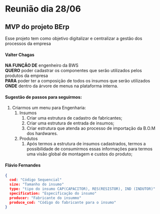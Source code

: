 # Reunião dia 28/06

## MVP do projeto BErp

Esse projeto tem como objetivo digitalizar e centralizar a gestão dos processos da empresa

#### Valter Chagas

**NA FUNÇÃO DE** engenheiro da BWS  
**QUERO** poder cadastrar os componentes que serão utilizados pelos produtos da empresa  
**PARA** poder ter a composição de todos os insumos que serão utilizados  
**ONDE** dentro da árvore de menus na plataforma interna.

#### Sugestão de passos para seguirmos:

1. Criarmos um menu para Engenharia:
   1. Insumos
      1. Criar uma estrutura de cadastro de fabricantes;
      2. Criar uma estrutura de entrada de insumos;
      3. Criar estrutura que atenda ao processo de importação da B.O.M dos hardwares.
   2. Produtos
      1. Após termos a estrutura de insumos cadastrados, termos a possibilidade de consumirmos essas informações para termos uma visão global de montagem e custos do produto;

#### Flávio Fernandes

```json
{
  cod: "Código Sequencial"
  size: "Tamanho do insumo"
  type: "tipo do insumo CAP(CAPACITOR), RES(RESISTOR), IND (INDUTOR)"
  specification: "Especificação do insumo"
  producer: "Fabricante do insummo"
  produce_cod: "Código do fabricante para o insumo"
}
```
